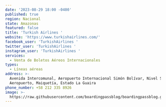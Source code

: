 ```yaml
---
date: '2023-08-29 18:00 -0400'
published: true
region: Nacional
state: Amazonas
featured: false
title: 'Turkish Airlines '
website: 'https://www.turkishairlines.com/'
facebook_user: 'TurkishAirlines '
twitter_user: 'TurkishAirlines '
instagram_user: 'TurkishAirlines '
services:
  - Venta de Boletos Aéreos Internacionales
types:
  - Líneas aéreas
address: >-
  Avenida Intercomunal, Aeropuerto Internacional Simón Bolívar, Nivel Sótano 1.
  Aeropuerto, Maiquetía, Estado La Guaira 
phone_number: +58 212 335 8926
image: >-
  https://raw.githubusercontent.com/boardingpassblog/boardingpassblog.github.io/main/assets/images/Turkish-Airlines-Logo.jpg
---
```


